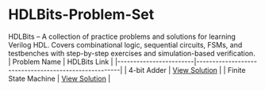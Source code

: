 # HDLBits-Problem-Set
HDLBits – A collection of practice problems and solutions for learning Verilog HDL.  Covers combinational logic, sequential circuits, FSMs, and testbenches with  step-by-step exercises and simulation-based verification.
| Problem Name           | HDLBits Link                                           |
|------------------------|------------------------------------------------------|
| 4-bit Adder            | [View Solution](https://hdlbits.01xz.net/wiki/Problem:Adder) |
| Finite State Machine   | [View Solution](https://hdlbits.01xz.net/wiki/Problem:FSM)   |
